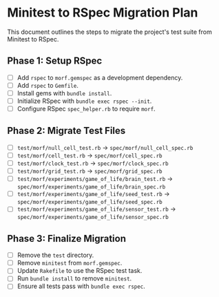 # Minitest to RSpec Migration Plan

This document outlines the steps to migrate the project's test suite from Minitest to RSpec.

## Phase 1: Setup RSpec

- [ ] Add `rspec` to `morf.gemspec` as a development dependency.
- [ ] Add `rspec` to `Gemfile`.
- [ ] Install gems with `bundle install`.
- [ ] Initialize RSpec with `bundle exec rspec --init`.
- [ ] Configure RSpec `spec_helper.rb` to require `morf`.

## Phase 2: Migrate Test Files

- [ ] `test/morf/null_cell_test.rb` -> `spec/morf/null_cell_spec.rb`
- [ ] `test/morf/cell_test.rb` -> `spec/morf/cell_spec.rb`
- [ ] `test/morf/clock_test.rb` -> `spec/morf/clock_spec.rb`
- [ ] `test/morf/grid_test.rb` -> `spec/morf/grid_spec.rb`
- [ ] `test/morf/experiments/game_of_life/brain_test.rb` -> `spec/morf/experiments/game_of_life/brain_spec.rb`
- [ ] `test/morf/experiments/game_of_life/seed_test.rb` -> `spec/morf/experiments/game_of_life/seed_spec.rb`
- [ ] `test/morf/experiments/game_of_life/sensor_test.rb` -> `spec/morf/experiments/game_of_life/sensor_spec.rb`

## Phase 3: Finalize Migration

- [ ] Remove the `test` directory.
- [ ] Remove `minitest` from `morf.gemspec`.
- [ ] Update `Rakefile` to use the RSpec test task.
- [ ] Run `bundle install` to remove `minitest`.
- [ ] Ensure all tests pass with `bundle exec rspec`.

